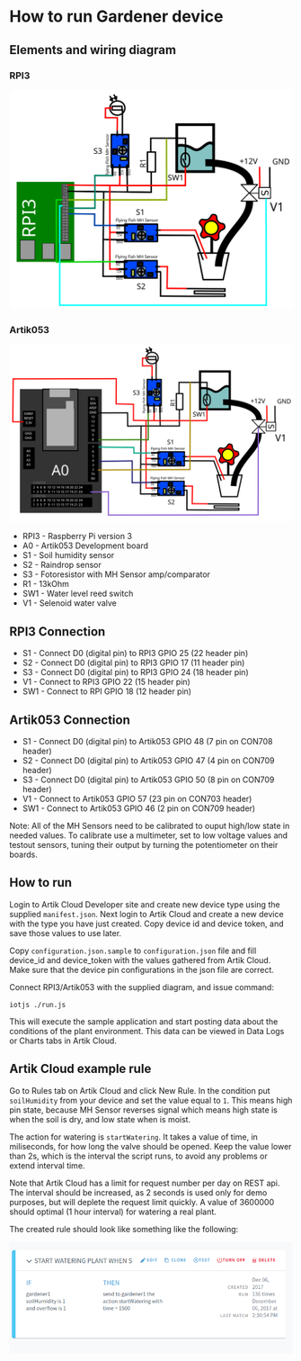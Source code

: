 # How to run Gardener device

## Elements and wiring diagram


### RPI3

![RPI3 Diagram](./rpi3.svg)

### Artik053

![Artik053 Diagram](./artik053.svg)

* RPI3 - Raspberry Pi version 3
* A0 - Artik053 Development board
* S1 - Soil humidity sensor
* S2 - Raindrop sensor
* S3 - Fotoresistor with MH Sensor amp/comparator
* R1 - 13kOhm
* SW1 - Water level reed switch
* V1 - Selenoid water valve

## RPI3 Connection

* S1 - Connect D0 (digital pin) to RPI3 GPIO 25 (22 header pin)
* S2 - Connect D0 (digital pin) to RPI3 GPIO 17 (11 header pin)
* S3 - Connect D0 (digital pin) to RPI3 GPIO 24 (18 header pin)
* V1 - Connect to RPI3 GPIO 22 (15 header pin)
* SW1 - Connect to RPI GPIO 18 (12 header pin)

## Artik053 Connection

* S1 - Connect D0 (digital pin) to Artik053 GPIO 48 (7 pin on CON708 header)
* S2 - Connect D0 (digital pin) to Artik053 GPIO 47 (4 pin on CON709 header)
* S3 - Connect D0 (digital pin) to Artik053 GPIO 50 (8 pin on CON709 header)
* V1 - Connect to Artik053 GPIO 57 (23 pin on CON703 header)
* SW1 - Connect to Artik053 GPIO 46 (2 pin on CON709 header)

Note: All of the MH Sensors need to be calibrated to ouput high/low state in needed values. To
calibrate use a multimeter, set to low voltage values and testout sensors, tuning their output
by turning the potentiometer on their boards.

## How to run

Login to Artik Cloud Developer site and create new device type using the supplied `manifest.json`.
Next login to Artik Cloud and create a new device with the type you have just created. Copy
device id and device token, and save those values to use later.

Copy `configuration.json.sample` to `configuration.json` file and fill device_id and device_token
with the values gathered from Artik Cloud. Make sure that the device pin configurations in the json
file are correct.

Connect RPI3/Artik053 with the supplied diagram, and issue command:

```
iotjs ./run.js
```

This will execute the sample application and start posting data about the conditions of the plant
environment. This data can be viewed in Data Logs or Charts tabs in Artik Cloud.

## Artik Cloud example rule

Go to Rules tab on Artik Cloud and click New Rule. In the condition put `soilHumidity` from your
device and set the value equal to `1`. This means high pin state, because MH Sensor reverses signal
which means high state is when the soil is dry, and low state when is moist.

The action for watering is `startWatering`. It takes a value of time, in miliseconds, for how long
the valve should be opened. Keep the value lower than 2s, which is the interval the script runs, to
avoid any problems or extend interval time.

Note that Artik Cloud has a limit for request number per day on REST api. The interval should be
increased, as 2 seconds is used only for demo purposes, but will deplete the request limit quickly.
A value of 3600000 should optimal (1 hour interval) for watering a real plant.

The created rule should look like something like the following:

![Sample rule](./sample_rule.png)
